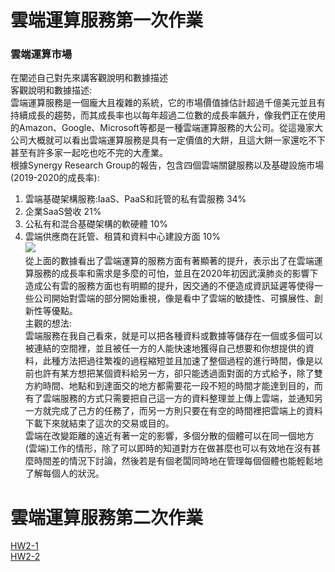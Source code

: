 # 雲端運算服務第一次作業

### 雲端運算市場
在闡述自己對先來講客觀說明和數據描述  
客觀說明和數據描述:  
雲端運算服務是一個龐大且複雜的系統，它的市場價值據估計超過千億美元並且有持續成長的趨勢，而其成長率也以每年超過二位數的成長率飆升，像我們正在使用的Amazon、Google、Microsoft等都是一種雲端運算服務的大公司。從這幾家大公司大概就可以看出雲端運算服務是具有一定價值的大餅，且這大餅一家還吃不下甚至有許多家一起吃也吃不完的大產業。  
根據Synergy Research Group的報告，包含四個雲端關鍵服務以及基礎設施市場(2019-2020的成長率):  
1. 雲端基礎架構服務:IaaS、PaaS和託管的私有雲服務 34%
2. 企業SaaS營收 21%
3. 公私有和混合基礎架構的軟硬體 10%
4. 雲端供應商在託管、租賃和資料中心建設方面 10%  
![](https://lh4.googleusercontent.com/k6xv3GeiDrQEU0lm67Pfkfx-Bfoj4Z6QZPsWai6tL557hlNkNudedNMQE2ptQCtB7jeN7WAo227BsFslO2hMnZ9EH2orpl3_m-yYCEhho-34oGG2blLh7artw3qkADhvB487dzkP)   
從上面的數據看出了雲端運算的服務方面有著顯著的提升，表示出了在雲端運算服務的成長率和需求是多麼的可怕，並且在2020年初因武漢肺炎的影響下造成公有雲的服務方面也有明顯的提升，因交通的不便造成資訊延遲等使得一些公司開始對雲端的部分開始重視，像是看中了雲端的敏捷性、可擴展性、創新性等優點。  
主觀的想法:  
雲端服務在我自己看來，就是可以把各種資料或數據等儲存在一個或多個可以被連結的空間裡，並且被任一方的人能快速地獲得自己想要和你想提供的資料，此種方法把過往繁複的過程縮短並且加速了整個過程的進行時間，像是以前也許有某方想把某個資料給另一方，卻只能透過面對面的方式給予，除了雙方約時間、地點和到達面交的地方都需要花一段不短的時間才能達到目的，而有了雲端服務的方式只需要把自己這一方的資料整理並上傳上雲端，並通知另一方就完成了己方的任務了，而另一方則只要在有空的時間裡把雲端上的資料下載下來就結束了這次的交易或目的。  
  雲端在改變距離的遠近有著一定的影響，多個分散的個體可以在同一個地方(雲端)工作的情形，除了可以即時的知道對方在做甚麼也可以有效地在沒有甚麼時間差的情況下討論，然後若是有個老闆同時地在管理每個個體也能輕鬆地了解每個人的狀況。
  
  # 雲端運算服務第二次作業
  [HW2-1](https://youtu.be/wCt8D1-aaGQ)  
  [HW2-2](https://youtu.be/PZl7_L2abTQ)
